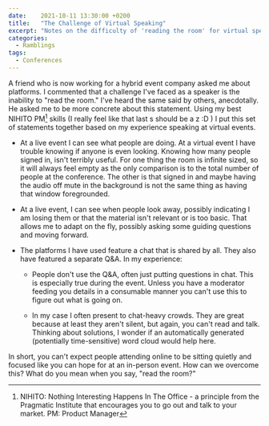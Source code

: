 ```yaml
---
date:    2021-10-11 13:30:00 +0200
title:   "The Challenge of Virtual Speaking"
excerpt: "Notes on the difficulty of 'reading the room' for virtual speakers and practical ideas to improve engagement."
categories:
  - Ramblings
tags:
  - Conferences
---
```


A friend who is now working for a hybrid event company asked me about platforms.  I commented that a challenge I've faced as a speaker is the inability to "read the room."  I've heard the same said by others, anecdotally.  He asked me to be more concrete about this statement.  Using my best NIHITO PM[^1] skills (I really feel like that last s should be a z :D ) I put this set of statements together based on my experience speaking at virtual events.

- At a live event I can see what people are doing.  At a virtual event I have trouble knowing if anyone is even looking.  Knowing how many people signed in, isn't terribly useful.  For one thing the room is infinite sized, so it will always feel empty as the only comparison is to the total number of people at the conference.  The other is that signed in and maybe having the audio off mute in the background is not the same thing as having that window foregrounded.
- At a live event, I can see when people look away, possibly indicating I am losing them or that the material isn't relevant or is too basic.  That allows me to adapt on the fly, possibly asking some guiding questions and moving forward.
- The platforms I have used feature a chat that is shared by all.  They also have featured a separate Q&A. In my experience:

  - People don't use the Q&A, often just putting questions in chat. This is especially true during the event. Unless you have a moderator feeding you details in a consumable manner you can't use this to figure out what is going on.

  - In my case I often present to chat-heavy crowds. They are great because at least they aren't silent, but again, you can't read and talk. Thinking about solutions, I wonder if an automatically generated (potentially time-sensitive) word cloud would help here.

In short, you can't expect people attending online to be sitting quietly and focused like you can hope for at an in-person event.  How can we overcome this?  What do you mean when you say, "read the room?"

[^1]: NIHITO: Nothing Interesting Happens In The Office - a principle from the Pragmatic Institute that encourages you to go out and talk to your market.  PM: Product Manager
